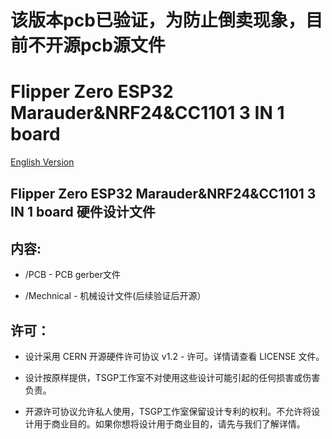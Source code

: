 # 该版本pcb已验证，为防止倒卖现象，目前不开源pcb源文件

# Flipper Zero ESP32 Marauder&NRF24&CC1101 3 IN 1 board
[English Version](readme.md)

##  Flipper Zero ESP32 Marauder&NRF24&CC1101 3 IN 1 board  硬件设计文件

## 内容:
* /PCB - PCB gerber文件

* /Mechnical - 机械设计文件(后续验证后开源）



## 许可：
* 设计采用 CERN 开源硬件许可协议 v1.2 - 许可。详情请查看 LICENSE 文件。

* 设计按原样提供，TSGP工作室不对使用这些设计可能引起的任何损害或伤害负责。

* 开源许可协议允许私人使用，TSGP工作室保留设计专利的权利。不允许将设计用于商业目的。如果你想将设计用于商业目的，请先与我们了解详情。
